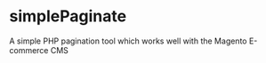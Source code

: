 simplePaginate
==============

A simple PHP pagination tool which works well with the Magento E-commerce CMS
